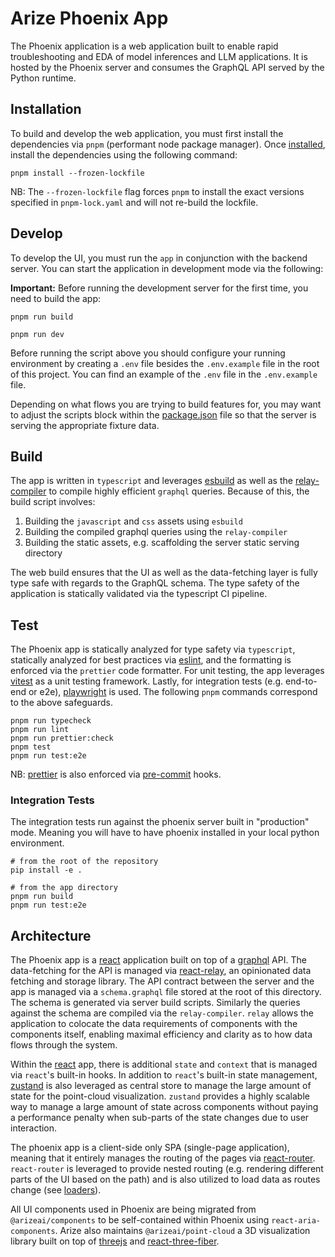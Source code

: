 # Arize Phoenix App

The Phoenix application is a web application built to enable rapid troubleshooting and EDA of model inferences and LLM applications. It is hosted by the Phoenix server and consumes the GraphQL API served by the Python runtime.

## Installation

To build and develop the web application, you must first install the dependencies via `pnpm` (performant node package manager). Once [installed](https://pnpm.io/installation), install the dependencies using the following command:

```shell
pnpm install --frozen-lockfile
```

NB: The `--frozen-lockfile` flag forces `pnpm` to install the exact versions specified in `pnpm-lock.yaml` and will not re-build the lockfile.

## Develop

To develop the UI, you must run the `app` in conjunction with the backend server. You can start the application in development mode via the following:

**Important:** Before running the development server for the first time, you need to build the app:

```shell
pnpm run build
```

```shell
pnpm run dev
```

Before running the script above you should configure your running environment by creating a `.env` file besides the `.env.example` file in the root of this project. You can find an example of the `.env` file in the `.env.example` file.

Depending on what flows you are trying to build features for, you may want to adjust the scripts block within the [package.json](./package.json) file so that the server is serving the appropriate fixture data.

## Build

The app is written in `typescript` and leverages [esbuild](https://esbuild.github.io/) as well as the [relay-compiler](https://relay.dev/docs/guides/compiler/) to compile highly efficient `graphql` queries. Because of this, the build script involves:

1. Building the `javascript` and `css` assets using `esbuild`
2. Building the compiled graphql queries using the `relay-compiler`
3. Building the static assets, e.g. scaffolding the server static serving directory

The web build ensures that the UI as well as the data-fetching layer is fully type safe with regards to the GraphQL schema. The type safety of the application is statically validated via the typescript CI pipeline.

## Test

The Phoenix app is statically analyzed for type safety via `typescript`, statically analyzed for best practices via [eslint](https://eslint.org/), and the formatting is enforced via the `prettier` code formatter. For unit testing, the app leverages [vitest](https://vitest.dev/) as a unit testing framework. Lastly, for integration tests (e.g. end-to-end or e2e), [playwright](playwright.dev) is used. The following `pnpm` commands correspond to the above safeguards.

```shell
pnpm run typecheck
pnpm run lint
pnpm run prettier:check
pnpm test
pnpm run test:e2e
```

NB: [prettier](https://prettier.io/) is also enforced via [pre-commit](https://pre-commit.com/) hooks.

### Integration Tests

The integration tests run against the phoenix server built in "production" mode. Meaning you will have to have phoenix installed in your local python environment.

```shell
# from the root of the repository
pip install -e .

# from the app directory
pnpm run build
pnpm run test:e2e
```

## Architecture

The Phoenix app is a [react](https://react.dev) application built on top of a [graphql](https://graphql.org) API. The data-fetching for the API is managed via [react-relay](https://relay.dev/), an opinionated data fetching and storage library. The API contract between the server and the app is managed via a `schema.graphql` file stored at the root of this directory. The schema is generated via server build scripts. Similarly the queries against the schema are compiled via the `relay-compiler`. `relay` allows the application to colocate the data requirements of components with the components itself, enabling maximal efficiency and clarity as to how data flows through the system.

Within the [react](https://react.dev) app, there is additional `state` and `context` that is managed via `react`'s built-in hooks. In addition to `react`'s built-in state management, [zustand](https://github.com/pmndrs/zustand) is also leveraged as central store to manage the large amount of state for the point-cloud visualization. `zustand` provides a highly scalable way to manage a large amount of state across components without paying a performance penalty when sub-parts of the state changes due to user interaction.

The phoenix app is a client-side only SPA (single-page application), meaning that it entirely manages the routing of the pages via [react-router](https://reactrouter.com/en/main). `react-router` is leveraged to provide nested routing (e.g. rendering different parts of the UI based on the path) and is also utilized to load data as routes change (see [loaders](https://reactrouter.com/en/main/route/loader)).

All UI components used in Phoenix are being migrated from `@arizeai/components` to be self-contained within Phoenix using `react-aria-components`. Arize also maintains `@arizeai/point-cloud` a 3D visualization library built on top of [threejs](https://threejs.org/) and [react-three-fiber](https://docs.pmnd.rs/react-three-fiber/getting-started/introduction).
